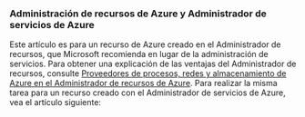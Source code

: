 ### Administración de recursos de Azure y Administrador de servicios de Azure
 
Este artículo es para un recurso de Azure creado en el Administrador de recursos, que Microsoft recomienda en lugar de la administración de servicios. Para obtener una explicación de las ventajas del Administrador de recursos, consulte [Proveedores de procesos, redes y almacenamiento de Azure en el Administrador de recursos de Azure](../articles/virtual-machines/virtual-machines-azurerm-versus-azuresm.md). Para realizar la misma tarea para un recurso creado con el Administrador de servicios de Azure, vea el artículo siguiente:

<!---HONumber=Oct15_HO3-->